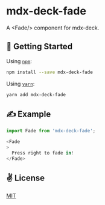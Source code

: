 # mdx-deck-fade
A &lt;Fade/> component for mdx-deck.

## 🚀 Getting Started

Using [`npm`]():

```sh
npm install --save mdx-deck-fade
```

Using [`yarn`]():

```sh
yarn add mdx-deck-fade
```

## ✍️ Example

```javascript
import Fade from 'mdx-deck-fade';

<Fade
>
  Press right to fade in!
</Fade>

```

## ✌️ License
[MIT](https://opensource.org/licenses/MIT)
